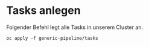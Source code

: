 # Tasks anlegen

Folgender Befehl legt alle Tasks in unserem Cluster an.

```text
oc apply -f generic-pipeline/tasks
```

